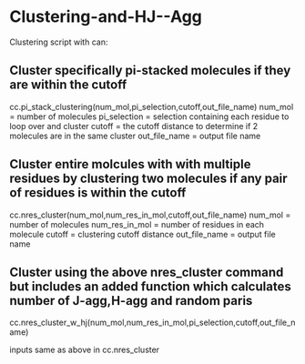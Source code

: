 # Clustering-and-HJ--Agg

Clustering script with can:

## Cluster specifically pi-stacked molecules if they are within the cutoff
cc.pi_stack_clustering(num_mol,pi_selection,cutoff,out_file_name)
num_mol = number of molecules 
pi_selection = selection containing each residue to loop over and cluster
cutoff = the cutoff distance to determine if 2 molecules are in the same cluster
out_file_name = output file name

## Cluster entire molcules with with multiple residues by clustering two molecules if any pair of residues is within the cutoff
cc.nres_cluster(num_mol,num_res_in_mol,cutoff,out_file_name)
num_mol = number of molecules
num_res_in_mol = number of residues in each molecule
cutoff = clustering cutoff distance
out_file_name = output file name

## Cluster using the above nres_cluster command but includes an added function which calculates number of J-agg,H-agg and random paris

cc.nres_cluster_w_hj(num_mol,num_res_in_mol,pi_selection,cutoff,out_file_name)

inputs same as above in cc.nres_cluster